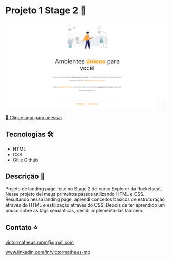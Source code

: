 # Projeto 1 Stage 2 🚀
![preview](./.github/preview.png)

[🔗 Clique aqui para acessar](https://victorm-mp.github.io/Projeto1-Stage2/)

## Tecnologias 🛠
- HTML
- CSS
- Git e Github

## Descrição 📖
Projeto de landing page feito no Stage 2 do curso Explorer da Rocketseat. Nesse projeto dei meus primeiros passos utilizando HTML e CSS. Resultando nessa landing page, aprendi conceitos básicos de estruturação através do HTML e estilização através do CSS. Depois de ter aprendido um pouco sobre as tags semânticas, decidi implementá-las também. 

## Contato ⭐
victormatheus.mpm@gmail.com

www.linkedin.com/in/victormatheus-mp
